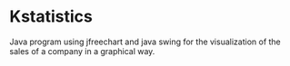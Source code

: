 # Kstatistics
Java program using jfreechart and java swing for the visualization of the sales of a company in a graphical way.


